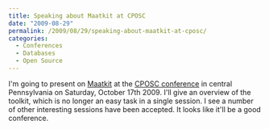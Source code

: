 ```yaml
---
title: Speaking about Maatkit at CPOSC
date: "2009-08-29"
permalink: /2009/08/29/speaking-about-maatkit-at-cposc/
categories:
  - Conferences
  - Databases
  - Open Source
---
```

I'm going to present on [Maatkit][1] at the [CPOSC conference][2] in central Pennsylvania on Saturday, October 17th 2009. I'll give an overview of the toolkit, which is no longer an easy task in a single session. I see a number of other interesting sessions have been accepted. It looks like it'll be a good conference.

 [1]: http://www.maatkit.org/
 [2]: http://www.cposc.org/
